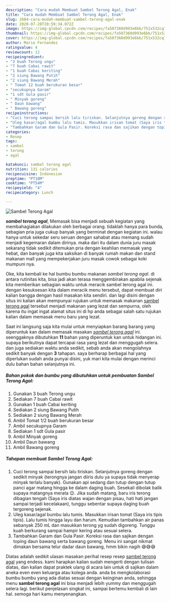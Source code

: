 ```yaml
---
description: "Cara mudah Membuat Sambel Terong Agal, Enak"
title: "Cara mudah Membuat Sambel Terong Agal, Enak"
slug: 2684-cara-mudah-membuat-sambel-terong-agal-enak
date: 2020-07-28T20:59:34.072Z
image: https://img-global.cpcdn.com/recipes/fa507360d993e6bb/751x532cq70/sambel-terong-agal-foto-resep-utama.jpg
thumbnail: https://img-global.cpcdn.com/recipes/fa507360d993e6bb/751x532cq70/sambel-terong-agal-foto-resep-utama.jpg
cover: https://img-global.cpcdn.com/recipes/fa507360d993e6bb/751x532cq70/sambel-terong-agal-foto-resep-utama.jpg
author: Mario Fernandez
ratingvalue: 4
reviewcount: 12
recipeingredient:
- "3 buah Terong ungu"
- "7 buah Cabai rawit"
- "1 buah Cabai keriting"
- "2 siung Bawang Putih"
- "2 siung Bawang Merah"
- " Tomat 12 buah berukuran besar"
- "secukupnya Garam"
- "1 sdt Gula pasir"
- " Minyak goreng"
- " Daun bawang"
- " Bawang goreng"
recipeinstructions:
- "Cuci terong sampai bersih lalu tiriskan. Selanjutnya goreng dengan sedikit minyak (terongnya jangan diiris dulu ya supaya tidak menyerap minyak terlalu banyak). Gunakan api sedang dan tutup dengan tutup panci agar matang hingga ke dalam daging buah. Sesekali dibolak balik supaya matangnya merata 😉. Jika sudah matang, baru iris terong dibagian tengah (Saya iris diatas wajan dengan pisau, hati hati jangan sampai terjadi kecelakaan), tunggu sebentar supaya daging buah tergoreng sejenak."
- "Uleg kasar/agal bumbu lalu tumis. Masukkan irisan tomat (Saya iris tipis tipis). Lalu tumis hingga layu dan harum. Kemudian tambahkan air panas sebanyak 250 mL dan masukkan terong yg sudah digoreng. Tunggu kuah berkurang sampai hampir kering atau sesuai selera."
- "Tambahkan Garam dan Gula Pasir. Koreksi rasa dan sajikan dengan toping daun bawang serta bawang goreng. Menu ini sangat nikmat dimakan bersama telur dadar daun bawang, hmm bikin nagih 😅😅😅"
categories:
- Resep
tags:
- sambel
- terong
- agal

katakunci: sambel terong agal 
nutrition: 131 calories
recipecuisine: Indonesian
preptime: "PT10M"
cooktime: "PT54M"
recipeyield: "4"
recipecategory: Lunch

---
```



![Sambel Terong Agal](https://img-global.cpcdn.com/recipes/fa507360d993e6bb/751x532cq70/sambel-terong-agal-foto-resep-utama.jpg)

<b><i>sambel terong agal</i></b>, Memasak bisa menjadi sebuah kegiatan yang membahagiakan dilakukan oleh berbagai orang. tidaklah hanya para bunda, sebagian pria juga cukup banyak yang berminat dengan kegiatan ini. walau hanya untuk sekedar seru seruan dengan sahabat atau memang sudah menjadi kegemaran dalam dirinya. maka dari itu dalam dunia juru masak sekarang tidak sedikit ditemukan pria dengan keahlian memasak yang hebat, dan banyak juga kita saksikan di banyak rumah makan dan stand makanan mall yang mempekerjakan juru masak cowok sebagai koki mumpuni nya.



Oke, kita kembali ke hal bumbu bumbu makanan <i>sambel terong agal</i>. di antara rutinitas kita, bisa jadi akan terasa menggembirakan apabila sejenak kita memberikan sebagian waktu untuk meracik sambel terong agal ini. dengan kesuksesan kita dalam meracik menu tersebut, dapat membuat diri kalian bangga dengan hasil masakan kita sendiri. dan lagi disini dengan situs ini kalian akan mempunyai rujukan untuk memasak makanan <u>sambel terong agal</u> tersebut menjadi makanan yang lezat dan sempurna, oleh karena itu ingat ingat alamat situs ini di hp anda sebagai salah satu rujukan kalian dalam memasak menu baru yang lezat.


Saat ini langsung saja kita mulai untuk menyiapkan barang barang yang diperuntuk kan dalam memasak masakan <u><i>sambel terong agal</i></u> ini. seenggaknya dibutuhkan <b>11</b> bahan yang diperuntuk kan untuk hidangan ini. supaya berikutnya dapat tercapai rasa yang lezat dan menggugah selera. dan juga sediakan waktu anda sedikit, sebab anda akan mengolahnya sedikit banyak dengan <b>3</b> tahapan. saya berharap berbagai hal yang diperlukan sudah anda punyai disini, yuk mari kita mulai dengan merinci dulu bahan bahan selanjutnya ini.

<!--inarticleads1-->

##### Bahan pokok dan bumbu yang dibutuhkan untuk pembuatan Sambel Terong Agal:

1. Gunakan 3 buah Terong ungu
1. Sediakan 7 buah Cabai rawit
1. Gunakan 1 buah Cabai keriting
1. Sediakan 2 siung Bawang Putih
1. Sediakan 2 siung Bawang Merah
1. Ambil  Tomat 1/2 buah berukuran besar
1. Ambil secukupnya Garam
1. Sediakan 1 sdt Gula pasir
1. Ambil  Minyak goreng
1. Ambil  Daun bawang
1. Ambil  Bawang goreng




<!--inarticleads2-->

##### Tahapan membuat Sambel Terong Agal:

1. Cuci terong sampai bersih lalu tiriskan. Selanjutnya goreng dengan sedikit minyak (terongnya jangan diiris dulu ya supaya tidak menyerap minyak terlalu banyak). Gunakan api sedang dan tutup dengan tutup panci agar matang hingga ke dalam daging buah. Sesekali dibolak balik supaya matangnya merata 😉. Jika sudah matang, baru iris terong dibagian tengah (Saya iris diatas wajan dengan pisau, hati hati jangan sampai terjadi kecelakaan), tunggu sebentar supaya daging buah tergoreng sejenak.
1. Uleg kasar/agal bumbu lalu tumis. Masukkan irisan tomat (Saya iris tipis tipis). Lalu tumis hingga layu dan harum. Kemudian tambahkan air panas sebanyak 250 mL dan masukkan terong yg sudah digoreng. Tunggu kuah berkurang sampai hampir kering atau sesuai selera.
1. Tambahkan Garam dan Gula Pasir. Koreksi rasa dan sajikan dengan toping daun bawang serta bawang goreng. Menu ini sangat nikmat dimakan bersama telur dadar daun bawang, hmm bikin nagih 😅😅😅




Diatas adalah sedikit ulasan masakan perihal resep resep <u>sambel terong agal</u> yang endess. kami harapkan kalian sudah mengerti dengan tulisan diatas, dan kalian dapat praktek ulang di acara lain untuk di sajikan dalam aneka even even keluarga atau kolega anda. anda bs mengkolaborasi bumbu bumbu yang ada diatas sesuai dengan keinginan anda, sehingga menu <b>sambel terong agal</b> ini bisa menjadi lebih yummy dan menggugah selera lagi. berikut penjelasan singkat ini, sampai bertemu kembali di lain hal. semoga hari kamu menyenangkan.
